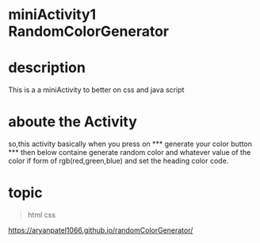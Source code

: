 # miniActivity1 RandomColorGenerator

# description
This is a a miniActivity to better on css and java script 

# aboute the Activity
so,this activity basically when you press on *** generate your color button *** then below containe generate random color and whatever value of the color if form of rgb(red,green,blue) and set the heading color code.

# topic 
 > html
 > css

https://aryanpatel1066.github.io/randomColorGenerator/
